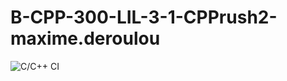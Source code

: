 # B-CPP-300-LIL-3-1-CPPrush2-maxime.deroulou
![C/C++ CI](https://github.com/EpitechIT2020/B-CPP-300-LIL-3-1-CPPrush2-maxime.deroulou/workflows/C/C++%20CI/badge.svg)
